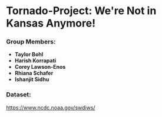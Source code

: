 # Tornado-Project: We're Not in Kansas Anymore!

### Group Members:

- **Taylor Bohl**
- **Harish Korrapati**
- **Corey Lawson-Enos**
- **Rhiana Schafer**
- **Ishanjit Sidhu**

### Dataset:

https://www.ncdc.noaa.gov/swdiws/
